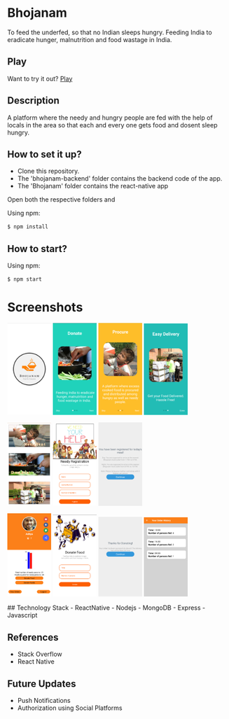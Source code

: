 # Bhojanam
To feed the underfed, so that no Indian sleeps hungry.
Feeding India to eradicate hunger, malnutrition and food wastage in India.

## Play
Want to try it out?  [Play](https://black--jack.herokuapp.com/) 
## Description
A platform where the needy and hungry people are fed with the help of locals in the area so that each and every one gets food and dosent sleep hungry.

## How to set it up?
- Clone this repository.
- The 'bhojanam-backend' folder contains the backend code of the app.
- The 'Bhojanam' folder contains the react-native app

Open both the respective folders and

Using npm:

```bash
$ npm install
```

## How to start? 
Using npm:

```bash
$ npm start
```
# Screenshots
<p float="left">
  <img src="./Screenshots/Screenshot0.png" width="100" />
  <img src="./Screenshots/Screenshot1.png" width="100" /> 
  <img src="./Screenshots/Screenshot2.png" width="100" />
  <img src="./Screenshots/Screenshot3.png" width="100" />
</p>
<p float="left">
  <img src="./Screenshots/Screenshot4.png" width="100" />
  <img src="./Screenshots/Screenshot5.png" width="100" /> 
  <img src="./Screenshots/Screenshot6.png" width="100" />
  
</p>
<p float="left">
  <img src="./Screenshots/Screenshot7.png" width="100" />
  <img src="./Screenshots/Screenshot8.png" width="100" /> 
  <img src="./Screenshots/Screenshot9.png" width="100" />
  <img src="./Screenshots/Screenshot10.png" width="100" />
</p>
## Technology Stack
- ReactNative
- Nodejs
- MongoDB
- Express
- Javascript

## References
- Stack Overflow
- React Native

## Future Updates
- Push Notifications
- Authorization using Social Platforms
